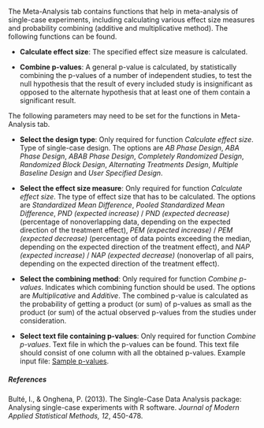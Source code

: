 The Meta-Analysis tab contains functions that help in meta-analysis of single-case experiments, including calculating various effect size measures and probability combining (additive and multiplicative method). The following functions can be found.

* **Calculate effect size**: The specified effect size measure is calculated.

* **Combine p-values**: A general p-value is calculated, by statistically combining the p-values of a number of independent studies, to test the null hypothesis that the result of every included study is insignificant as opposed to the alternate hypothesis that at least one of them contain a significant result.

The following parameters may need to be set for the functions in Meta-Analysis tab.

* **Select the design type**: Only required for function *Calculate effect size*. Type of single-case design. The options are *AB Phase Design*, *ABA Phase Design*, *ABAB Phase Design*, *Completely Randomized Design*, *Randomized Block Design*, *Alternating Treatments Design*, *Multiple Baseline Design* and *User Specified Design*.

* **Select the effect size measure**: Only required for function *Calculate effect size*. The type of effect size that has to be calculated. The options are *Standardized Mean Difference*, *Pooled Standardized Mean Difference*, *PND (expected increase)* / *PND (expected decrease)* (percentage of nonoverlapping data, depending on the expected direction of the treatment effect), *PEM (expected increase)* / *PEM (expected decrease)* (percentage of data points exceeding the median, depending on the expected direction of the treatment effect), and *NAP (expected increase)* / *NAP (expected decrease)* (nonoverlap of all pairs, depending on the expected direction of the treatment effect).

* **Select the combining method**: Only required for function *Combine p-values*. Indicates which combining function should be used. The options are *Multiplicative* and *Additive*. The combined p-value is calculated as the probability of getting a product (or sum) of p-values as small as the product (or sum) of the actual observed p-values from the studies under consideration.

* **Select text file containing p-values**: Only required for function *Combine p-values*. Text file in which the p-values can be found. This text file should consist of one column with all the obtained p-values. Example input file: [Sample p-values](pvalues.txt).

##### **References**

Bult&eacute;, I., & Onghena, P. (2013). The Single-Case Data Analysis package: Analysing single-case experiments with R software. *Journal of Modern Applied Statistical Methods, 12*, 450-478.
